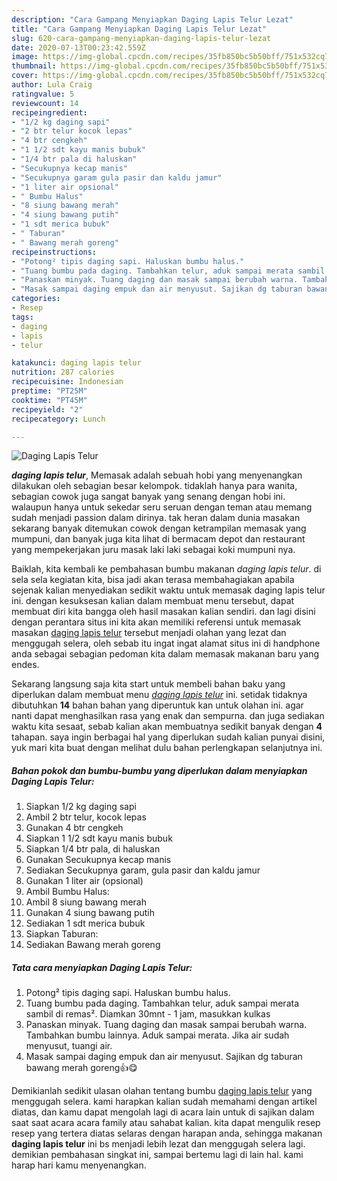 ```yaml
---
description: "Cara Gampang Menyiapkan Daging Lapis Telur Lezat"
title: "Cara Gampang Menyiapkan Daging Lapis Telur Lezat"
slug: 620-cara-gampang-menyiapkan-daging-lapis-telur-lezat
date: 2020-07-13T00:23:42.559Z
image: https://img-global.cpcdn.com/recipes/35fb850bc5b50bff/751x532cq70/daging-lapis-telur-foto-resep-utama.jpg
thumbnail: https://img-global.cpcdn.com/recipes/35fb850bc5b50bff/751x532cq70/daging-lapis-telur-foto-resep-utama.jpg
cover: https://img-global.cpcdn.com/recipes/35fb850bc5b50bff/751x532cq70/daging-lapis-telur-foto-resep-utama.jpg
author: Lula Craig
ratingvalue: 5
reviewcount: 14
recipeingredient:
- "1/2 kg daging sapi"
- "2 btr telur kocok lepas"
- "4 btr cengkeh"
- "1 1/2 sdt kayu manis bubuk"
- "1/4 btr pala di haluskan"
- "Secukupnya kecap manis"
- "Secukupnya garam gula pasir dan kaldu jamur"
- "1 liter air opsional"
- " Bumbu Halus"
- "8 siung bawang merah"
- "4 siung bawang putih"
- "1 sdt merica bubuk"
- " Taburan"
- " Bawang merah goreng"
recipeinstructions:
- "Potong² tipis daging sapi. Haluskan bumbu halus."
- "Tuang bumbu pada daging. Tambahkan telur, aduk sampai merata sambil di remas². Diamkan 30mnt - 1 jam, masukkan kulkas"
- "Panaskan minyak. Tuang daging dan masak sampai berubah warna. Tambahkan bumbu lainnya. Aduk sampai merata. Jika air sudah menyusut, tuangi air."
- "Masak sampai daging empuk dan air menyusut. Sajikan dg taburan bawang merah goreng👍😋"
categories:
- Resep
tags:
- daging
- lapis
- telur

katakunci: daging lapis telur 
nutrition: 287 calories
recipecuisine: Indonesian
preptime: "PT25M"
cooktime: "PT45M"
recipeyield: "2"
recipecategory: Lunch

---
```



![Daging Lapis Telur](https://img-global.cpcdn.com/recipes/35fb850bc5b50bff/751x532cq70/daging-lapis-telur-foto-resep-utama.jpg)

<b><i>daging lapis telur</i></b>, Memasak adalah sebuah hobi yang menyenangkan dilakukan oleh sebagian besar kelompok. tidaklah hanya para wanita, sebagian cowok juga sangat banyak yang senang dengan hobi ini. walaupun hanya untuk sekedar seru seruan dengan teman atau memang sudah menjadi passion dalam dirinya. tak heran dalam dunia masakan sekarang banyak ditemukan cowok dengan ketrampilan memasak yang mumpuni, dan banyak juga kita lihat di bermacam depot dan restaurant yang mempekerjakan juru masak laki laki sebagai koki mumpuni nya.



Baiklah, kita kembali ke pembahasan bumbu makanan <i>daging lapis telur</i>. di sela sela kegiatan kita, bisa jadi akan terasa membahagiakan apabila sejenak kalian menyediakan sedikit waktu untuk memasak daging lapis telur ini. dengan kesuksesan kalian dalam membuat menu tersebut, dapat membuat diri kita bangga oleh hasil masakan kalian sendiri. dan lagi disini dengan perantara situs ini kita akan memiliki referensi untuk memasak masakan <u>daging lapis telur</u> tersebut menjadi olahan yang lezat dan menggugah selera, oleh sebab itu ingat ingat alamat situs ini di handphone anda sebagai sebagian pedoman kita dalam memasak makanan baru yang endes.


Sekarang langsung saja kita start untuk membeli bahan baku yang diperlukan dalam membuat menu <u><i>daging lapis telur</i></u> ini. setidak tidaknya dibutuhkan <b>14</b> bahan bahan yang diperuntuk kan untuk olahan ini. agar nanti dapat menghasilkan rasa yang enak dan sempurna. dan juga sediakan waktu kita sesaat, sebab kalian akan membuatnya sedikit banyak dengan <b>4</b> tahapan. saya ingin berbagai hal yang diperlukan sudah kalian punyai disini, yuk mari kita buat dengan melihat dulu bahan perlengkapan selanjutnya ini.

<!--inarticleads1-->

##### Bahan pokok dan bumbu-bumbu yang diperlukan dalam menyiapkan Daging Lapis Telur:

1. Siapkan 1/2 kg daging sapi
1. Ambil 2 btr telur, kocok lepas
1. Gunakan 4 btr cengkeh
1. Siapkan 1 1/2 sdt kayu manis bubuk
1. Siapkan 1/4 btr pala, di haluskan
1. Gunakan Secukupnya kecap manis
1. Sediakan Secukupnya garam, gula pasir dan kaldu jamur
1. Gunakan 1 liter air (opsional)
1. Ambil  Bumbu Halus:
1. Ambil 8 siung bawang merah
1. Gunakan 4 siung bawang putih
1. Sediakan 1 sdt merica bubuk
1. Siapkan  Taburan:
1. Sediakan  Bawang merah goreng




<!--inarticleads2-->

##### Tata cara menyiapkan Daging Lapis Telur:

1. Potong² tipis daging sapi. Haluskan bumbu halus.
1. Tuang bumbu pada daging. Tambahkan telur, aduk sampai merata sambil di remas². Diamkan 30mnt - 1 jam, masukkan kulkas
1. Panaskan minyak. Tuang daging dan masak sampai berubah warna. Tambahkan bumbu lainnya. Aduk sampai merata. Jika air sudah menyusut, tuangi air.
1. Masak sampai daging empuk dan air menyusut. Sajikan dg taburan bawang merah goreng👍😋




Demikianlah sedikit ulasan olahan tentang bumbu <u>daging lapis telur</u> yang menggugah selera. kami harapkan kalian sudah memahami dengan artikel diatas, dan kamu dapat mengolah lagi di acara lain untuk di sajikan dalam saat saat acara acara family atau sahabat kalian. kita dapat mengulik resep resep yang tertera diatas selaras dengan harapan anda, sehingga makanan <b>daging lapis telur</b> ini bs menjadi lebih lezat dan menggugah selera lagi. demikian pembahasan singkat ini, sampai bertemu lagi di lain hal. kami harap hari kamu menyenangkan.
